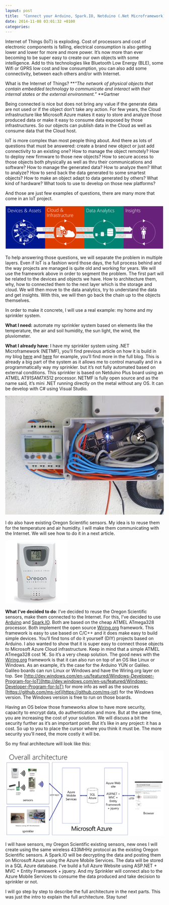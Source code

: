 ```yaml
---
layout: post
title:  "Connect your Arduino, Spark.IO, Netduino (.Net Microframework), Galileo to Microsoft Azure (Part 1)"
date: 2014-11-08 03:01:32 +0100
categories: 
---
```

Internet of Things (IoT) is exploding. Cost of processors and cost of electronic components is falling, electrical consumption is also getting lower and lower for more and more power. It’s now more than ever becoming to be super easy to create our own objects with some intelligence. Add to this technologies like Bluetooth Low Energy (BLE), some Wifi or GPRS low cost and low consumption, you can also add some connectivity, between each others and/or with Internet.

 What is the Internet of Things? **_“The network of physical objects that contain embedded technology to communicate and interact with their internal states or the external environment.”_ **Gartner

 Being connected is nice but does not bring any value if the generate data are not used or if the object don’t take any action. For few years, the Cloud infrastructure like Microsoft Azure makes it easy to store and analyze those produced data or make it easy to consume data exposed by those infrastructures. So our objects can publish data in the Cloud as well as consume data that the Cloud host.

 IoT is more complex than most people thing about. And there as lots of questions that must be answered: create a brand new object or just add connectivity to an existing one? How to manage the object remotely? How to deploy new firmware to those new objects? How to secure access to those objects both physically as well as thru their communications and software? How to manage the generated data? How to analyze them? What to analyze? How to send back the data generated to some smartest objects? How to make an object adapt to data generated by others? What kind of hardware? What tools to use to develop on those new platforms?

 And those are just few examples of questions, there are many more that come in an IoT project. 

 ![image](/assets/4186.image_2.png)

 To help answering those questions, we will separate the problem in multiple layers. Even if IoT is a fashion word those days, the full process behind and the way projects are managed is quite old and working for years. We will use the framework above in order to segment the problem. The first part will be related to the devices and objects we have. How to architecture them, why, how to connected them to the next layer which is the storage and cloud. We will then move to the data analytics, try to understand the data and get insights. With this, we will then go back the chain up to the objects themselves.

 In order to make it concrete, I will use a real example: my home and my sprinkler system. 

 **What I need:** automate my sprinkler system based on elements like the temperature, the air and soil humidity, the sun light, the wind, the pluviometer.

 **What I already have**: I have my sprinkler system using .NET Microframework (NETMF), you’ll find previous article on how it is build in my blog [here](http://blogs.msdn.com/b/laurelle/archive/2012/05/07/managing-my-sprinklers-from-the-cloud.aspx) and [here](http://blogs.msdn.com/b/laurelle/archive/2011/12/07/creating-dynamically-a-web-page-using-net-micro-framework.aspx) for example, you’ll find more in the full blog. This is already a big part of the system as it allows me to control manually and in a programmatically way my sprinkler. but it’s not fully automated based on external conditions. This sprinkler is based on Netduino Plus board using an ATMEL AT91SAM7X512 processor. NETMF is fully open source and as the name said, it’s mini .NET running directly on the metal without any OS. It can be develop with C# using Visual Studio.

 ![image](/assets/4812.image_4.png)

 I do also have existing Oregon Scientific sensors. My idea is to reuse them for the temperature and air humidity. I will make them communicating with the Internet. We will see how to do it in a next article.

 ![image](/assets/6607.image_6.png)

 **What I’ve decided to do**: I’ve decided to reuse the Oregon Scientific sensors, make them connected to the Internet. For this, I’ve decided to use [Arduino](http://www.arduino.cc) and [Spark.IO](http://spark.io). Both are based on the cheap ATMEL ATmega328 processor. Both implement the open source [Wiring.org](http://www.wiring.org.co/) framework. This framework is easy to use based on C/C++ and it does make easy to build simple devices. You’ll find tons of do it yourself (DIY) projects based on Arduino. I also wanted to show that it is super easy to connect those objects to Microsoft Azure Cloud infrastructure. Keep in mind that a simple ATMEL ATmega328 cost 1€. So it’s a very cheap solution. The good news with the [Wiring.org](http://wiring.org) framework is that it can also run on top of an OS like Linux or Windows. As an example, it’s the case for the Arduino YÚN or Galileo. Galileo boards can run Linux or Windows and have the Wiring.org layer on top. See [http://dev.windows.com/en-us/featured/Windows-Developer-Program-for-IoT](http://dev.windows.com/en-us/featured/Windows-Developer-Program-for-IoT) for more info as well as the sources [https://github.com/ms-iot](https://github.com/ms-iot) for the Windows version. The Windows version is free to run on those boards.

 Having an OS below those frameworks allow to have more security, capacity to encrypt data, do authentication and more. But at the same time, you are increasing the cost of your solution. We will discuss a bit the security further as it’s an important point. But it’s like in any project: it has a cost. So up to you to place the cursor where you think it must be. The more security you’ll need, the more costly it will be. 

 So my final architecture will look like this:

 ![image](/assets/2146.image_8.png)

 I will have sensors, my Oregon Scientific existing sensors, new ones I will create using the same wireless 433MHHz protocol as the existing Oregon Scientific sensors. A Spark.IO will be decrypting the data and posting them on Microsoft Azure using the Azure Mobile Services. The data will be stored in a SQL Azure database. I’ve build a full Azure Website using ASP.NET + MVC + Entity Framework + jquery. And my Sprinkler will connect also to the Azure Mobile Services to consume the data produced and take decision to sprinkler or not.

 I will go step by step to describe the full architecture in the next parts. This was just the intro to explain the full architecture. Stay tune!

